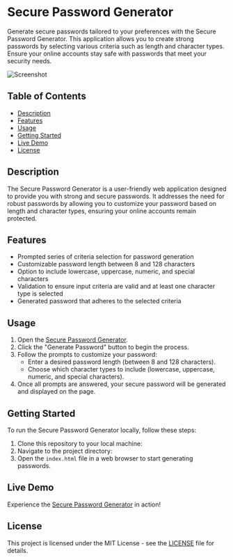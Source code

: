 # Secure Password Generator

Generate secure passwords tailored to your preferences with the Secure Password Generator. This application allows you to create strong passwords by selecting various criteria such as length and character types. Ensure your online accounts stay safe with passwords that meet your security needs.

![Screenshot](screenshot.jpeg)

## Table of Contents

- [Description](#description)
- [Features](#features)
- [Usage](#usage)
- [Getting Started](#getting-started)
- [Live Demo](#live-demo)
- [License](#license)

## Description

The Secure Password Generator is a user-friendly web application designed to provide you with strong and secure passwords. It addresses the need for robust passwords by allowing you to customize your password based on length and character types, ensuring your online accounts remain protected.

## Features

- Prompted series of criteria selection for password generation
- Customizable password length between 8 and 128 characters
- Option to include lowercase, uppercase, numeric, and special characters
- Validation to ensure input criteria are valid and at least one character type is selected
- Generated password that adheres to the selected criteria

## Usage

1. Open the [Secure Password Generator](https://nfjsg.github.io/password-generator-/).
2. Click the "Generate Password" button to begin the process.
3. Follow the prompts to customize your password:
   - Enter a desired password length (between 8 and 128 characters).
   - Choose which character types to include (lowercase, uppercase, numeric, and special characters).
4. Once all prompts are answered, your secure password will be generated and displayed on the page.

## Getting Started

To run the Secure Password Generator locally, follow these steps:

1. Clone this repository to your local machine:
2. Navigate to the project directory:
3. Open the `index.html` file in a web browser to start generating passwords.

## Live Demo

Experience the [Secure Password Generator](https://nfjsg.github.io/password-generator-/) in action!

## License

This project is licensed under the MIT License - see the [LICENSE](LICENSE) file for details.

